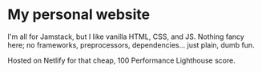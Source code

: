 # My personal website
I'm all for Jamstack, but I like vanilla HTML, CSS, and JS. Nothing fancy here; no frameworks, preprocessors, dependencies... just plain, dumb fun.

Hosted on Netlify for that cheap, 100 Performance Lighthouse score.
